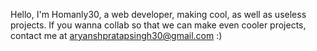 Hello, I'm Homanly30, a web developer, making cool, as well as useless projects. If you wanna collab so that we can make even cooler projects, contact me at aryanshpratapsingh30@gmail.com :)

<!---
Homanly30/Homanly30 is a ✨ special ✨ repository because its `README.md` (this file) appears on your GitHub profile.
You can click the Preview link to take a look at your changes.
--->
